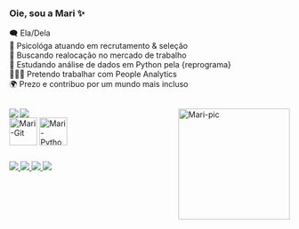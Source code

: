 <h3 align="left"> Oie, sou a Mari ✨ </h3> 
               
 
 🗨️ Ela/Dela                                                                                                                   
 🔭 Psicológa atuando em recrutamento & seleção                                               
 🎯 Buscando realocação no mercado de trabalho                                   
 🌱 Estudando análise de dados em Python pela {reprograma}                                                                 
 👩🏽‍💻 Pretendo trabalhar com People Analytics                                                                                 
 🌍 Prezo e contribuo por um mundo mais incluso

##

<div>
  <img align='right'  alt='Mari-pic' height='200' width='200' src='https://i.picasion.com/pic92/af95c1f1da6c203046a645e238b86108.gif'>    
  <img align='left' heigth='180cm' src= 'https://github-readme-stats.vercel.app/api?username=marianadsa&show_icons=true&theme=darcula' />
  <img heigth='180cm' src= 'https://github-readme-stats.vercel.app/api/top-langs/?username=marianadsa&layout=compact&langs_count=16&theme=darcula' />
</div>

<div>	
  <img align='center' alt='Mari-Git' height='50' width='50' src="https://cdn.jsdelivr.net/gh/devicons/devicon@latest/icons/git/git-original.svg" />      
  <img align='center' alt='Mari-Python' height='50' width='50' src='https://cdn.jsdelivr.net/gh/devicons/devicon@latest/icons/python/python-original.svg' />
</div>

##

<div>
  <a href= 'https://www.linkedin.com/in/marianadasilvaaraujo/' target='_blank'> <img src='https://img.shields.io/badge/LinkedIn-0077B5?style=for-the-badge&logo=linkedin&logoColor=white' >
  <a href= 'https://www.instagram.com/maridsaraujo/' target='_blank'> <img src='https://img.shields.io/badge/Instagram-E4405F?style=for-the-badge&logo=instagram&logoColor=white' >
  <a href= 'https://twitter.com/mari18213/' target='_blank'> <img src='https://img.shields.io/badge/Twitter-000000?style=for-the-badge&logo=x&logoColor=white' >
  <a href= 'https://open.spotify.com/user/mari18213?si=43677d8bf2f84098'> <img src='https://img.shields.io/badge/Spotify-1ED760?&style=for-the-badge&logo=spotify&logoColor=white'>
</div>
